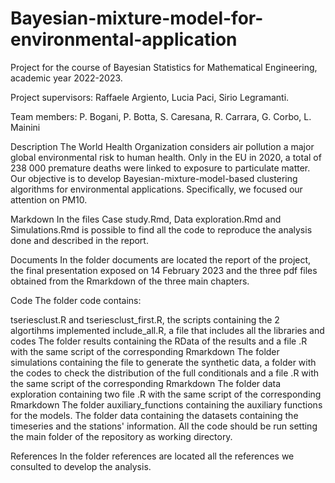 # Bayesian-mixture-model-for-environmental-application
Project for the course of Bayesian Statistics for Mathematical Engineering, academic year 2022-2023.

Project supervisors: Raffaele Argiento, Lucia Paci, Sirio Legramanti.

Team members: P. Bogani, P. Botta, S. Caresana, R. Carrara, G. Corbo, L. Mainini

Description
The World Health Organization considers air pollution a major global environmental risk to human health. Only in the EU in 2020, a total of 238 000 premature deaths were linked to exposure to particulate matter. Our objective is to develop Bayesian-mixture-model-based clustering algorithms for environmental applications. Specifically, we focused our attention on PM10.

Markdown
In the files Case study.Rmd, Data exploration.Rmd and Simulations.Rmd is possible to find all the code to reproduce the analysis done and described in the report.

Documents
In the folder documents are located the report of the project, the final presentation exposed on 14 February 2023 and the three pdf files obtained from the Rmarkdown of the three main chapters.

Code
The folder code contains:

tseriesclust.R and tseriesclust_first.R, the scripts containing the 2 algortihms implemented
include_all.R, a file that includes all the libraries and codes
The folder results containing the RData of the results and a file .R with the same script of the corresponding Rmarkdown
The folder simulations containing the file to generate the synthetic data, a folder with the codes to check the distribution of the full conditionals and a file .R with the same script of the corresponding Rmarkdown
The folder data exploration containing two file .R with the same script of the corresponding Rmarkdown
The folder auxiliary_functions containing the auxiliary functions for the models.
The folder data containing the datasets containing the timeseries and the stations' information.
All the code should be run setting the main folder of the repository as working directory.

References
In the folder references are located all the references we consulted to develop the analysis.
